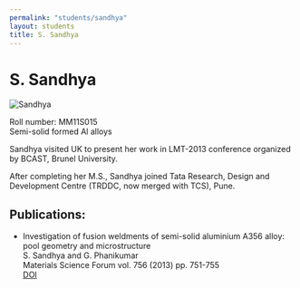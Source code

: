 ```yaml
---
permalink: "students/sandhya"
layout: students
title: S. Sandhya
---
```

# S. Sandhya

![Sandhya](/gphani/assets/images/sandhya.jpeg)

Roll number: MM11S015   
Semi-solid formed Al alloys   

Sandhya visited UK to present her work in LMT-2013 conference organized by BCAST, Brunel University.

After completing her M.S., Sandhya joined Tata Research, Design and Development Centre (TRDDC, now merged with TCS), Pune.

## Publications: 

  * Investigation of fusion weldments of semi-solid aluminium A356 alloy: pool geometry and microstructure    
S. Sandhya and G. Phanikumar    
Materials Science Forum vol. 756 (2013) pp. 751-755   
[DOI](http://dx.doi.org/http://www.scientific.net/MSF.765.751)
